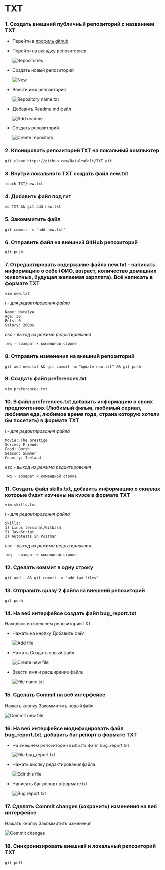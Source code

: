 # TXT
### 1. Создать внешний публичный репозиторий c названием TXT
- Перейти в [профиль github](https://github.com/NatalyaGolt, "NatalyaGolt github profile")
  
- Перейти на вкладку репозиториев
  
  <img src="https://s423vla.storage.yandex.net/rdisk/c8d8a490b7852a3bb59b898aa02a9e8daba6ae4009fcbf913cd729d95b671a39/6278e991/n0TScqWseOyzBp-7ZA_dB2n_IK8veAokzB1anpQ3lDdz3FSh5bP7l4ALRt6OkEGDw4KXrDxBygXQrFT9E8NOgQ==?uid=40883143&filename=Repositories.png&disposition=inline&hash=&limit=0&content_type=image%2Fpng&owner_uid=40883143&fsize=768&hid=b97d3d461c479938ff91b6a1552f236f&media_type=image&tknv=v2&etag=740d48d50cec357e4154d8f2d5b916e4&rtoken=3tOwzhx77wkv&force_default=yes&ycrid=na-ab780c361c53d7adbeec9407f9d58a73-downloader16f&ts=5de9179f0c640&s=1658e2ced26ab5ebae0f32c7c4ff4005e00e3bbdfa7dfeb4a048b41dee01789a&pb=U2FsdGVkX18lxAD6jTIoiNdj0EWxPmdFtrEB16MNle1Bvuzx2MnWS6-tZiwQB4gQfPY4Ol2fXgZGZEx6vMScM47M30mbEaaf6GGQHpMOlow" alt="Repositories" align=center>
  
- Создать новый репозиторий
  
  <img src="https://s830sas.storage.yandex.net/rdisk/37dc21c7ab39863bd0ee93fafb3315dcf7cb32aee4b90c7f0c3f3486ed4208ef/6278e9d3/n0TScqWseOyzBp-7ZA_dB51dqgMnJDv1Ide0leg49PAiYOesVCS87xj9sDMba3EzUp2G5kMq6yMLVclQejMdtA==?uid=40883143&filename=New.png&disposition=inline&hash=&limit=0&content_type=image%2Fpng&owner_uid=40883143&fsize=1048&hid=b71f21d4490560f726a39ac65d6570dc&media_type=image&tknv=v2&etag=17e05d322158184803baacf6a195cf56&rtoken=ll722jmOCPvX&force_default=yes&ycrid=na-a70aa1fe59686f99f1ba03ffb763f133-downloader16f&ts=5de917ddfdac0&s=62784f0a7638aeb3ab14e796dd771dfa213b26e718c92a6ec7104bcdd0463aaf&pb=U2FsdGVkX18ylrjIVqiT8In28AuKUc5MwPpfoSPi4RGTFeW5YyVFF7vSCUPcJx82biRraVAvQ0EdGcdk4Vr459Ld3E7bD-9SVxfrGoDz9_8" alt="New" align=center>
  
- Ввести имя репозитория
  
  <img src="https://s830sas.storage.yandex.net/rdisk/1f4090e6beed56f0c0bb804492ce3e30f70e12d07b0e50d0ba03b46d8ca600c1/627a3d45/n0TScqWseOyzBp-7ZA_dB1Bq4IWxH0LLzpcwukCYJMF1s5qjp55EsKHFL827y_jzNvhoYbzKjHCg49jvfmX-cQ==?uid=40883143&filename=Repository%20name%20TXT.png&disposition=inline&hash=&limit=0&content_type=image%2Fpng&owner_uid=40883143&fsize=3058&hid=1771efa2070e5583d393ca5b73714432&media_type=image&tknv=v2&etag=0ca14cfce8eb174d61d88601285b1477&rtoken=4iu5LDejHwbl&force_default=yes&ycrid=na-13af2c88a00e7a1d3ecccd098a3a34d6-downloader9e&ts=5dea5b9661b40&s=9db0be6520fc48f436b8f7717fa713b0dfb31790a9de7ad5f528e525146cf486&pb=U2FsdGVkX1-Lp1NflSsD76cseW1nBS-E2NfOatojFseh7ALtFv_3Bq99PnfgSwPn9EbmKHxyhS832rdDSNn_b2WkA9Kk3hKMX8d-TW7nvyM" alt="Repository name txt" align=center>
  
- Добавить Readme.md файл
  
  <img src="https://s832sas.storage.yandex.net/rdisk/d9369843c0e9bf27197c14fb84e8165ad0a441390d873218eda9d72e83925af4/6278ea16/n0TScqWseOyzBp-7ZA_dByitLRjkimMvlYzS1EVzl-0jGzX3iLaAPxqBR41oXhKaeS5UMelto6xWEdv19rUmxw==?uid=40883143&filename=Add%20readme.png&disposition=inline&hash=&limit=0&content_type=image%2Fpng&owner_uid=40883143&fsize=3566&hid=b678410517fe7c1e751d40e0ca8b00e0&media_type=image&tknv=v2&etag=77fcc77d8ee8b77f33d524b5fee9ebc9&rtoken=W5bLzyMch013&force_default=yes&ycrid=na-e20e29d6b7a0e412e685175d822f1024-downloader16f&ts=5de9181de3180&s=49c09eee5d35e196496240dc95a254fefa57460a3dc63de0ab9d3a360c085256&pb=U2FsdGVkX19ZLIFH-eybjn9BrFzh-jr_xaNbsez23CIYeBqrA0ej6SJJbJTepOByJoZMOgI23QQA-RCKb69g7TCcrB-CV0Jr2oJjD8i3kYk" alt="Add readme" align=center>
- Создать репозиторий
  
    <img src="https://s447vla.storage.yandex.net/rdisk/006c170e98e7e465aa44b87e1ee9cb13e2203a9175276033a17b84f4920cc52b/6278ea33/n0TScqWseOyzBp-7ZA_dB6Qozo0fg53U2Sko1LD8UKaFOk6jcV712MFv7qyiULjU7fQzFIF_OrHWd2xHyl4mdA==?uid=40883143&filename=Create%20repository.png&disposition=inline&hash=&limit=0&content_type=image%2Fpng&owner_uid=40883143&fsize=1623&hid=4417740942504c0d470b9f2a2709b218&media_type=image&tknv=v2&etag=9d15d9fc6340bbfdf497ce8bf612f053&rtoken=vuedeueZIvqs&force_default=yes&ycrid=na-cf142cbe0f4fb02be70707f83928f449-downloader16e&ts=5de918398b2c0&s=3aa8bf67f9f70318866513a093ed530eb3040334143672fa9df25359e4a9e96c&pb=U2FsdGVkX18lzWNoCz5fJqeap1olae2aGT415yaOkyuaRJoukBnAbQoFolm6P_kgXY2hYc-C1wIBOsOJJFL3jBRVvYVUTC6_KPKfl1KKXik" alt="Create repository" align=center>
### 2. Клонировать репозиторий TXT на локальный компьютер
    git clone https://github.com/NatalyaGolt/TXT.git
### 3. Внутри локального TXT создать файл new.txt
    touch TXT/new.txt
### 4. Добавить файл под гит
    cd TXT && git add new.txt
### 5. Закоммитить файл
    git commit -m "add new.txt"
### 6. Отправить файл на внешний GitHub репозиторий
    git push
### 7. Отредактировать содержание файла new.txt - написать информацию о себе (ФИО, возраст, количество домашних животных, будущая желаемая зарплата). Всё написать в формате TXT
    vim new.txt

_i - для редактирования файла_

    Name: Natalya
    Age: 30
    Pets: 0
    Salary: 2000$

_esc - выход из режима редактирования_

    :wq - возврат к командной строке
### 8. Отправить изменения на внешний репозиторий
    git add new.txt && git commit -m "update new.txt" && git push
### 9. Создать файл preferences.txt
    vim preferences.txt
### 10. В файл preferences.txt добавить информацию о своих предпочтениях (Любимый фильм, любимый сериал, любимая еда, любимое время года, страна которую хотели бы посетить) в формате TXT

_i - для редактирования файла_

    Movie: The prestige
    Series: Friends
    Food: Borsh
    Season: Summer
    Country: Iceland

_esc - выход из режима редактирования_

    :wq - возврат к командной строке
### 11. Создать файл skills.txt, добавить информацию о скиллах которые будут изучены на курсе в формате TXT
    vim skills.txt

_i - для редактирования файла_

    Skills:
    1) Linux terminal/Gitbash
    2) JavaScript
    3) Autotests in Postman

_esc - выход из режима редактирования_

    :wq - возврат к командной строке
### 12. Сделать коммит в одну строку
    git add . && git commit -m "add two files"
### 13. Отправить сразу 2 файла на внешний репозиторий
    git push
### 14. На веб интерфейсе создать файл bug_report.txt
Находясь во внешнем репозитории TXT
- Нажать на кнопку Добавить файл
  
  <img src="https://s76vla.storage.yandex.net/rdisk/69186f9f9a0d5ef9474d4f81cc8e794961ed59c67fc69deeeea86f5525e82696/6278ea4f/n0TScqWseOyzBp-7ZA_dB2T88BfEwhNLGyH0oixVKMCNTkujOYDKiee_aeBBc14bGm3OP7Ix9C65fSeKm2BQwg==?uid=40883143&filename=Add%20file.png&disposition=inline&hash=&limit=0&content_type=image%2Fpng&owner_uid=40883143&fsize=1132&hid=56b39eb7af987256dcd0384313930216&media_type=image&tknv=v2&etag=31392e28226b7b87d1d268fcce65b889&rtoken=0QIrR4ga9Qo5&force_default=yes&ycrid=na-4e93e8d63f85076a77e3510617414134-downloader16e&ts=5de918543f1c0&s=d2323c6f4f4cd1886082032f2cbcf83d26f2a90ca67d81ed79884fc75ca48d82&pb=U2FsdGVkX19RlfX5k2YIcZxubO-19IytK27WEPwPg2N-24z--GK-RE0obeQA1timTP3H4XxBkYUVgqAIqgQTT5GKUlXpAB3UGT0Vo57FvnU" alt="Add file" align=center>
- Нажать Создать новый файл
  
  <img src="https://s355vla.storage.yandex.net/rdisk/bcc4c33d724cc0bfd4e48b5ac224af853bd0429c8b4affaaa38a0ee064eec0b4/6278ea67/n0TScqWseOyzBp-7ZA_dB3s2EC-k321eWbolHbf2D9KyPGSSyOd54kNmqwhxiy9n0ggAn1ZB6fMNzOlCbPJ6IQ==?uid=40883143&filename=Create%20new%20file.png&disposition=inline&hash=&limit=0&content_type=image%2Fpng&owner_uid=40883143&fsize=674&hid=33a3b41d7d48b41a1c978a6455d462d1&media_type=image&tknv=v2&etag=909fa0f6475f8b043c062760c02d5752&rtoken=0KS0q3mQY5vj&force_default=yes&ycrid=na-a67e11509276c76186462f60120c1671-downloader16e&ts=5de9186b227c0&s=3a57f7ca6cfa8734a391efe25284c02a656baa347a162ce153688e24498ab6f0&pb=U2FsdGVkX1-aZimAlPcI_klo4xtRsjUud04x6gOHOnaOjBt5goL3-Zy6wmjXsr2S0H3LxOLfsgO9Vfpm6mMqMpHSE6tFSgVKASvg_YtBWAI" alt="Create new file" align=center>
- Ввести имя и расширение файла
  
  <img src="https://s44vla.storage.yandex.net/rdisk/3c29a7dee15d333c91d0e218fb86728579ab050c1b076bd48fdf454f8b64d721/627a3d76/n0TScqWseOyzBp-7ZA_dBwtuk5eh87o15poi9x_f2GkxhgkpPMDe1JkxP3zLIf_2Cky4MWBXcye_tGm6idA5rA==?uid=40883143&filename=File%20name%20TXT.png&disposition=inline&hash=&limit=0&content_type=image%2Fpng&owner_uid=40883143&fsize=1834&hid=820d9630cac78a34a27603c4fab657fa&media_type=image&tknv=v2&etag=3c3a6e3d789e46cc77f094e638613477&rtoken=T1maWr956bVm&force_default=yes&ycrid=na-44901561f2c3192121ca438f1a834ac3-downloader9e&ts=5dea5bc51c980&s=d395976bfcb9c5e576f575e7880f222bf50b6eda01ce5d9d2a1c3bcefc637c76&pb=U2FsdGVkX18uEU40rXBv7llORY_nC2CKIXx2-qLyYJCKj-EhbkGTkl8g7fc5sFZlXqiWUY2dpfeSmbX5DPB_42wzU78F23UisFl_eekvtgo" alt="File name txt" align=center>
### 15. Сделать Commit на веб интерфейсе
Нажать кнопку Закоммитить новый файл

<img src="https://s656sas.storage.yandex.net/rdisk/48c5769c00518aed4cb274d608d05d52fe3a0e090ed72f14029114fb9bedfb65/6278ea9e/n0TScqWseOyzBp-7ZA_dB1wN614qSJv-gLWBm-8R4HngdvtrNHrJThIOjUZ_KCHOWOGN4TBUkzJxU7D39-x1Vg==?uid=40883143&filename=Commit%20new%20file.png&disposition=inline&hash=&limit=0&content_type=image%2Fpng&owner_uid=40883143&fsize=1432&hid=d9efb555aaee53a5dc8813d1009cf130&media_type=image&tknv=v2&etag=e5e60bd2984bdb33173ce555c12cb972&rtoken=fYXwxeAtB0R1&force_default=yes&ycrid=na-284dc25d5edfb0cbd6b25b7d09622360-downloader16e&ts=5de9189f96380&s=e1b6fea10a116699670f7e8fd59a8533f5d7b222824be0666083eef46b44d136&pb=U2FsdGVkX1-p7Mt8fbl2c7bBQi8K7uWkjgFwlKcy50_q6t8Gls29u0pwUixAYaC9BlkzCzOKVONw6Js6eM5CiOhWo49bi74hMpOsBtACe-g" alt="Commit new file" align=center>

### 16. На веб интерфейсе модифицировать файл bug_report.txt, добавить баг репорт в формате TXT
- На внешнем репозитории выбрать файл bug_report.txt 
  
  <img src="https://s768sas.storage.yandex.net/rdisk/2161ab07cb002dff9e95f918f9969b4728e4795621717431b805cadd49ff71a4/627a3db9/n0TScqWseOyzBp-7ZA_dB0oYSS_GbKGX_hvpV9BcUZ2U73X7Lie8uLp1wEpPVJ83nLGr3XkvlVagg3TVcbrafQ==?uid=40883143&filename=TXT%20File%20bug_report.png&disposition=inline&hash=&limit=0&content_type=image%2Fpng&owner_uid=40883143&fsize=810&hid=ab9bb31f20cebd261f68a51b2cbfba5a&media_type=image&tknv=v2&etag=b058d7bae16198bd95eee07c5777313a&rtoken=lvBTcRdXaHIm&force_default=yes&ycrid=na-af23334693843842cefa5e399409f7ce-downloader9e&ts=5dea5c0502040&s=7349d81a948de5eceb36e3dc58a0683de85f947b4bbf7e9e5dfb3c841d72f5d0&pb=U2FsdGVkX19OAKXWizt1oSuNlOzWA8x_3URHFnSxqg5gSHMwu9a1gr9eyDqcD3eK4MuLlMazBQHH-DRfI94LSxLdIPH_yixFuKFrDwQZD3g" alt="File bug_report.txt" align=center>

- Нажать кнопку редактирования файла

  <img src="https://s787sas.storage.yandex.net/rdisk/4f42f21173794c3fabe013fc93b51e820dee674f24ea88eb8e75f5613dfa709d/6278eacb/n0TScqWseOyzBp-7ZA_dBy-a1Llseg5KRXIusOpst4EkTeZmzL0yU01OGL2gPuOwGBke_r1B274NFdifsJux6A==?uid=40883143&filename=Edit%20this%20file.png&disposition=inline&hash=&limit=0&content_type=image%2Fpng&owner_uid=40883143&fsize=1182&hid=3f86403e237cbedba749a33d2a8b01c5&media_type=image&tknv=v2&etag=ba48ba0e2a475b152ed3bb7c10dd098e&rtoken=sLH3zo290hXR&force_default=yes&ycrid=na-f0b72f88728538b816c33fb0ca363093-downloader16e&ts=5de918ca808c0&s=e31b005e2a61ecf90faf09a9594c8146e51c3055386b3c3a46f02a5dcbee1267&pb=U2FsdGVkX18agH8CUuMFDOs6cxjXdt6c3U0ACAqwpasJbyi13Uy5GTu7inX1parFTDmihq7zyO3h1e0eLzuqj627kepiOWE-TehmMAgLfII" alt="Edit this file" align=center>

- Написать баг репорт в формате txt

    <img src="https://s200vla.storage.yandex.net/rdisk/595c4e9cf6ef744b4f8bbb6c6483a1a32386af28217ec3a86da276ade9c052eb/627a3ddc/n0TScqWseOyzBp-7ZA_dBz9yoCQqF4PhcUBrNNJcm7kJUpRcWa3P0SQb680IxMP92wZlEFs1DVkhX5RyeWYiBg==?uid=40883143&filename=TXT%20Bug%20report%20xml.png&disposition=inline&hash=&limit=0&content_type=image%2Fpng&owner_uid=40883143&fsize=21568&hid=f23706f638a6323df788316119b1be1c&media_type=image&tknv=v2&etag=3d5987ed1edb9f1e4674e80373701fde&rtoken=Vfdx9CBomh9a&force_default=yes&ycrid=na-5292d9bb8da3223a00f7aae162b2bc49-downloader9e&ts=5dea5c2662f00&s=b2d430b6e035f171dda40d61bb155bfc9c097c895992ee34d4239e579ad5f20e&pb=U2FsdGVkX19HlLsWCHIWHVFuKihAvHnN-_-7is04aqJMCsd8iEhwrvwwaz6MIx6_j9ebwW4q3Qd_Dt80yoFDP-fKl6JgHgulBxJ7lnNBi1o" alt="Bug report txt" align=center>

### 17.  Сделать Commit changes (сохранить) изменения на веб интерфейсе
Нажать кнопку Закоммитить изменения

<img src="https://s824sas.storage.yandex.net/rdisk/28246abf5f2a29fe175319af8d2b24a2f52c2ae069866d264eb7574c350a58a3/6278eaef/n0TScqWseOyzBp-7ZA_dB78IrRbky813s4ru_jpmvovKUQ76Kodefl_RSaqpv5MYXbxOPC7O9R3BgoHF1quNrA==?uid=40883143&filename=Commit%20changes.png&disposition=inline&hash=&limit=0&content_type=image%2Fpng&owner_uid=40883143&fsize=1508&hid=64a075c6c27f33d998bcbb6ee50bf692&media_type=image&tknv=v2&etag=8ba21953cd6fe751cd1d6502457bac0d&rtoken=4EynNZAz80eD&force_default=yes&ycrid=na-afbccb3c6a8f79e6e01040ab6cbd0f80-downloader16e&ts=5de918ecd59c0&s=790177701ca6458e20a6b4538953a197947a40bed33ea013d42431639bf62723&pb=U2FsdGVkX19R6AgPJfpKMLfBbilgNnRUhDYLUyziZM198647yvbZr5TBhVCImV6TSR1nDJKcyFnah_NKacryuRZM-LAG-cm3gaxaatjtEoA" alt="Commit changes" align=center>

### 18. Синхронизировать внешний и локальный репозиторий TXT
    git pull
